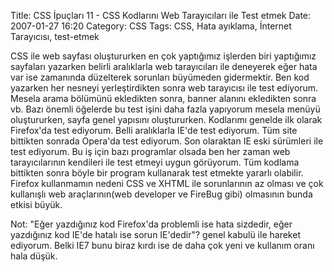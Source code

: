 Title: CSS İpuçları 11 - CSS Kodlarını Web Tarayıcıları ile Test etmek
Date: 2007-01-27 16:20
Category: CSS
Tags: CSS, Hata ayıklama, İnternet Tarayıcısı, test-etmek

CSS ile web sayfası oluştururken en çok yaptığımız işlerden biri
yaptığımız sayfaları yazarken belirli aralıklarla web tarayıcıları ile
deneyerek eğer hata var ise zamanında düzelterek sorunları büyümeden
gidermektir. Ben kod yazarken her nesneyi yerleştirdikten sonra web
tarayıcısı ile test ediyorum. Mesela arama bölümünü ekledikten sonra,
banner alanını ekledikten sonra vb. Bazı önemli öğelerde bu test işini
daha fazla yapıyorum mesela menüyü oluştururken, sayfa genel yapısını
oluştururken. Kodlarımı genelde ilk olarak Firefox'da test
ediyorum. Belli aralıklarla IE'de test ediyorum. Tüm site bittikten
sonrada Opera'da test ediyorum. Son olaraktan IE eski sürümleri ile test
ediyorum. Bu iş için bazı programlar olsada ben her zaman web
tarayıcılarının kendileri ile test etmeyi uygun görüyorum. Tüm kodlama
bittikten sonra böyle bir program kullanarak test etmekte yararlı
olabilir. Firefox kullanmamın nedeni CSS ve XHTML ile sorunlarının az
olması ve çok kullanışlı web araçlarının(web developer ve FireBug gibi)
olmasının bunda etkisi büyük.

Not: "Eğer yazdığınız kod Firefox'da problemli ise hata sizdedir, eğer
yazdığınız kod IE'de hatalı ise sorun IE'dedir"? genel kabulü ile
hareket ediyorum. Belki IE7 bunu biraz kırdı ise de daha çok yeni ve
kullanım oranı hala düşük.